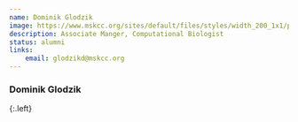 ```yaml
---
name: Dominik Glodzik
image: https://www.mskcc.org/sites/default/files/styles/width_200_1x1/public/node/161443/3x2/glodzik_dominik_180611_13_1200x800.jpg?h=10d202d3
description: Associate Manger, Computational Biologist
status: alumni
links:
    email: glodzikd@mskcc.org
---
```


### Dominik Glodzik
{:.left}

  
        